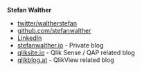 **Stefan Walther**

- [twitter/waltherstefan](http://twitter.com/waltherstefan)
- [github.com/stefanwalther](http://github.com/stefanwalther)
- [LinkedIn](https://www.linkedin.com/in/stefanwalther/)
- [stefanwalther.io](http://stefanwalther.io) - Private blog
- [qliksite.io](http://qliksite.io) - Qlik Sense / QAP related blog
- [qlikblog.at](http://qlikblog.at) - QlikView related blog
